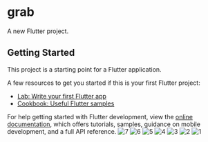 # grab

A new Flutter project.

## Getting Started

This project is a starting point for a Flutter application.

A few resources to get you started if this is your first Flutter project:

- [Lab: Write your first Flutter app](https://docs.flutter.dev/get-started/codelab)
- [Cookbook: Useful Flutter samples](https://docs.flutter.dev/cookbook)

For help getting started with Flutter development, view the
[online documentation](https://docs.flutter.dev/), which offers tutorials,
samples, guidance on mobile development, and a full API reference.
![7](https://github.com/Magadzx27/Grab/assets/49675864/05e5052e-b68a-454d-bee6-40faa5297abb)
![6](https://github.com/Magadzx27/Grab/assets/49675864/e5442f03-0d87-4d89-b736-dc338e2da7d7)
![5](https://github.com/Magadzx27/Grab/assets/49675864/83cbd9c5-95a3-4148-a201-89b07e429e8f)
![4](https://github.com/Magadzx27/Grab/assets/49675864/b2951ac2-d48f-43a9-8d3a-91b9225db4c4)
![3](https://github.com/Magadzx27/Grab/assets/49675864/1685a221-0078-4a2d-a20d-823c0387660d)
![2](https://github.com/Magadzx27/Grab/assets/49675864/10d860ee-e5ee-4936-baa4-fa471e977fbb)
![1](https://github.com/Magadzx27/Grab/assets/49675864/878b623f-5f4a-4303-9533-37afbcb900f2)
